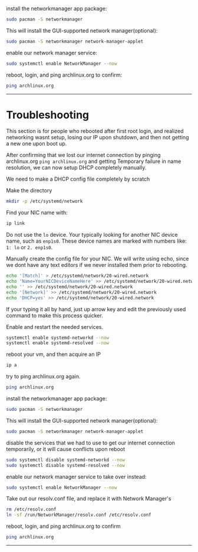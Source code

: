 install the networkmanager app package:
```bash
sudo pacman -S networkmanager
```

This will install the GUI-supported network manager(optional):

```bash
sudo pacman -S networkmanager network-manager-applet
```

enable our network manager service:

```bash
sudo systemctl enable NetworkManager --now
```

reboot, login, and ping archlinux.org to confirm:

```bash
ping archlinux.org
```
---

# Troubleshooting

This section is for people who rebooted after first root login, and realized networking wasnt setup, losing our IP upon shutdown, and then not getting a new one upon boot up.

After confirming that we lost our internet connection by pinging archlinux.org
`ping archlinux.org` and getting Temporary failure in name resolution, we can now setup DHCP completely manually.

We need to make a DHCP config file completely by scratch

Make the directory

```bash
mkdir -p /etc/systemd/network
```

Find your NIC name with:

```bash
ip link
```

Do not use the `lo` device. Your typically looking for another NIC device name, such as `enp1s0`. These device names are marked with numbers like: `1: lo` or `2. enp1s0`.

Manually create the config file for your NIC. We will write using echo, since we dont have any text editors if we never installed them prior to rebooting.

```bash
echo '[Match]' > /etc/systemd/network/20-wired.network
echo 'Name=YourNICDeviceNameHere' >> /etc/systemd/network/20-wired.network
echo '' >> /etc/systemd/network/20-wired.network
echo '[Network]' >> /etc/systemd/network/20-wired.network
echo 'DHCP=yes' >> /etc/systemd/network/20-wired.network
 ```

If your typing it all by hand, just up arrow key and edit the previously used command to make this process quicker.

Enable and restart the needed services.

```bash
systemctl enable systemd-networkd --now
systemctl enable systemd-resolved --now
```

reboot your vm, and then acquire an IP

```bash
ip a
```

try to ping archlinux.org again.

```bash
ping archlinux.org
```

install the networkmanager app package:

```bash
sudo pacman -S networkmanager
```

This will install the GUI-supported network manager(optional):

```bash
sudo pacman -S networkmanager network-manager-applet
```

disable the services that we had to use to get our internet connection temporarily, or it will cause conflicts upon reboot

```bash
sudo systemctl disable systemd-networkd --now
sudo systemctl disable systemd-resolved --now
```

enable our network manager service to take over instead:

```bash
sudo systemctl enable NetworkManager --now
```

Take out our resolv.conf file, and replace it with Network Manager's

```bash
rm /etc/resolv.conf
ln -sf /run/NetworkManager/resolv.conf /etc/resolv.conf
```

reboot, login, and ping archlinux.org to confirm

```bash
ping archlinux.org
```

---

